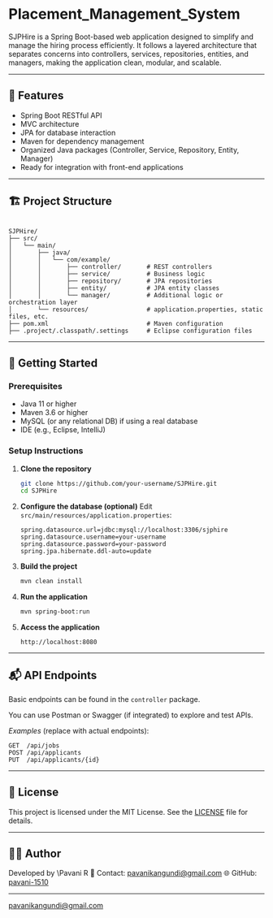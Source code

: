 # Placement_Management_System


SJPHire is a Spring Boot-based web application designed to simplify and manage the hiring process efficiently. It follows a layered architecture that separates concerns into controllers, services, repositories, entities, and managers, making the application clean, modular, and scalable.

---

## 📌 Features

- Spring Boot RESTful API
- MVC architecture
- JPA for database interaction
- Maven for dependency management
- Organized Java packages (Controller, Service, Repository, Entity, Manager)
- Ready for integration with front-end applications

---

## 🏗️ Project Structure

```

SJPHire/
├── src/
│   └── main/
│       ├── java/
│       │   └── com/example/
│       │       ├── controller/       # REST controllers
│       │       ├── service/          # Business logic
│       │       ├── repository/       # JPA repositories
│       │       ├── entity/           # JPA entity classes
│       │       └── manager/          # Additional logic or orchestration layer
│       └── resources/                # application.properties, static files, etc.
├── pom.xml                           # Maven configuration
├── .project/.classpath/.settings     # Eclipse configuration files

````

---

## 🚀 Getting Started

### Prerequisites

- Java 11 or higher
- Maven 3.6 or higher
- MySQL (or any relational DB) if using a real database
- IDE (e.g., Eclipse, IntelliJ)

### Setup Instructions

1. **Clone the repository**
   ```bash
   git clone https://github.com/your-username/SJPHire.git
   cd SJPHire
   ```

2. **Configure the database (optional)**
   Edit `src/main/resources/application.properties`:

   ```properties
   spring.datasource.url=jdbc:mysql://localhost:3306/sjphire
   spring.datasource.username=your-username
   spring.datasource.password=your-password
   spring.jpa.hibernate.ddl-auto=update
   ```

3. **Build the project**

   ```bash
   mvn clean install
   ```

4. **Run the application**

   ```bash
   mvn spring-boot:run
   ```

5. **Access the application**

   ```
   http://localhost:8080
   ```

---

## 📬 API Endpoints

Basic endpoints can be found in the `controller` package.

You can use Postman or Swagger (if integrated) to explore and test APIs.

*Examples* (replace with actual endpoints):

```
GET  /api/jobs
POST /api/applicants
PUT  /api/applicants/{id}
```

---

## 📄 License

This project is licensed under the MIT License. See the [LICENSE](LICENSE) file for details.

---

## 👩‍💻 Author

Developed by \Pavani R
📧 Contact: [
pavanikangundi@gmail.com](mailto:pavanikangundi@gmail.com)
🌐 GitHub: [pavani-1510](https://github.com/pavani-1510)

---
pavanikangundi@gmail.com
